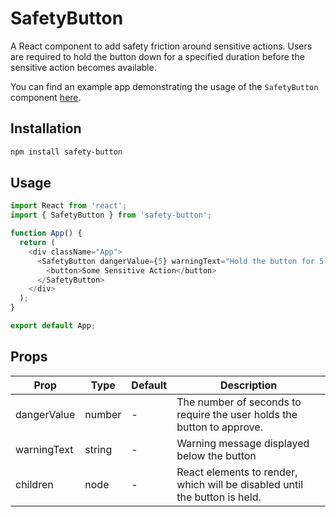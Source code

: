 # SafetyButton

A React component to add safety friction around sensitive actions. Users are required to hold the button down for a specified duration before the sensitive action becomes available.

You can find an example app demonstrating the usage of the ```SafetyButton``` component [here](https://danfinlay.github.io/safety-button).

## Installation
```bash
npm install safety-button
```
## Usage
```javascript
import React from 'react';
import { SafetyButton } from 'safety-button';

function App() {
  return (
    <div className="App">
      <SafetyButton dangerValue={5} warningText="Hold the button for 5 seconds">
        <button>Some Sensitive Action</button>
      </SafetyButton>
    </div>
  );
}

export default App;
```
## Props
| Prop | Type | Default | Description |
|----------|----------|----------|----------|
| dangerValue | number   | - | The number of seconds to require the user holds the button to approve. |
| warningText | string | -    | Warning message displayed below the button   |
| children  | node  | -  | React elements to render, which will be disabled until the button is held. |

